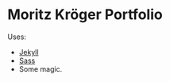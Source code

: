 # Moritz Kröger Portfolio

Uses:
- [Jekyll](http://jekyllrb.com/)
- [Sass](http://sass-lang.com/)
- Some magic.
